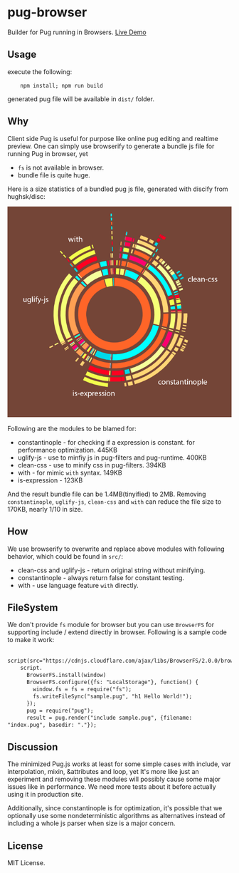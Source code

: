# pug-browser

Builder for Pug running in Browsers. [Live Demo](https://plotdb.github.io/pug-browser/)

## Usage

execute the following:

```
    npm install; npm run build
```

generated pug file will be available in `dist/` folder.


## Why

Client side Pug is useful for purpose like online pug editing and realtime preview. One can simply use browserify to generate a bundle js file for running Pug in browser, yet 

 * `fs` is not available in browser.
 * bundle file is quite huge.

Here is a size statistics of a bundled pug js file, generated with discify from hughsk/disc:

![module size statistics](https://raw.githubusercontent.com/plotdb/pug-browser/master/index.png)


Following are the modules to be blamed for:

 * constantinople - for checking if a expression is constant. for performance optimization. 445KB
 * uglify-js - use to minfiy js in pug-filters and pug-runtime. 400KB
 * clean-css - use to minify css in pug-filters. 394KB
 * with - for mimic `with` syntax. 149KB
 * is-expression - 123KB

And the result bundle file can be 1.4MB(tinyified) to 2MB. Removing `constantinople`, `uglify-js`, `clean-css` and `with` can reduce the file size to 170KB, nearly 1/10 in size.

## How

We use browserify to overwrite and replace above modules with following behavior, which could be found in `src/`:

 * clean-css and uglify-js - return original string without minifying.
 * constantinople - always return false for constant testing.
 * with - use language feature `with` directly.


## FileSystem

We don't provide `fs` module for browser but you can use `BrowserFS` for supporting include / extend directly in browser. Following is a sample code to make it work:

```
    script(src="https://cdnjs.cloudflare.com/ajax/libs/BrowserFS/2.0.0/browserfs.min.js")
    script.
      BrowserFS.install(window)
      BrowserFS.configure({fs: "LocalStorage"}, function() {
        window.fs = fs = require("fs");
        fs.writeFileSync("sample.pug", "h1 Hello World!");
      });
      pug = require("pug");
      result = pug.render("include sample.pug", {filename: "index.pug", basedir: "."});
```


## Discussion 

The minimized Pug.js works at least for some simple cases with include, var interpolation, mixin, &attributes and loop, yet It's more like just an experiment and removing these modules will possibly cause some major issues like in performance. We need more tests about it before actually using it in production site.

Additionally, since constantinople is for optimization, it's possible that we optionally use some nondeterministic algorithms as alternatives instead of including a whole js parser when size is a major concern.


## License

MIT License.
